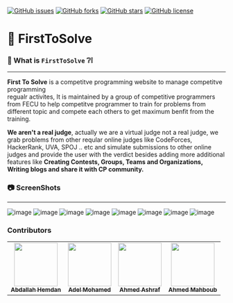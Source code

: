 [![GitHub issues](https://img.shields.io/github/issues/AbdallahHemdan/FirstToSolve)](https://github.com/AbdallahHemdan/FirstToSolve/issues)
[![GitHub forks](https://img.shields.io/github/forks/AbdallahHemdan/FirstToSolve)](https://github.com/AbdallahHemdan/FirstToSolve/network)
[![GitHub stars](https://img.shields.io/github/stars/AbdallahHemdan/FirstToSolve)](https://github.com/AbdallahHemdan/FirstToSolve/stargazers)
[![GitHub license](https://img.shields.io/github/license/AbdallahHemdan/FirstToSolve)](https://github.com/AbdallahHemdan/FirstToSolve/blob/master/LICENSE)
# 🥇 FirstToSolve 
### 🔎 What is ```FirstToSolve``` ❔❕
--------------------------------
**First To Solve** is a competitve programming website to manage competitve programming <br> regualr activites, It is maintained by a group of competitive programmers from FECU to help competitve programmer to train for problems from different topic and compete each others to get maximum benfit from the training.

**We aren't a real judge**, actually we are a virtual judge not a real judge, we grab problems from other reqular online judges like CodeForces, HackerRank, UVA, SPOJ .. etc and simulate submissions to other online judges and provide the user with the verdict besides adding more additional features like __Creating Contests, Groups, Teams and Organizations, Writing blogs and share it with CP community.__

### 📷 ScreenShots 
-------------------
![image](https://user-images.githubusercontent.com/40190772/71838064-ad71ec80-30c0-11ea-9b16-666161010e92.png)
![image](https://user-images.githubusercontent.com/40190772/71838076-b5ca2780-30c0-11ea-96d3-8da9b5327fb5.png)
![image](https://user-images.githubusercontent.com/40190772/71838091-bd89cc00-30c0-11ea-94e5-35cd3b7c3e5e.png)
![image](https://user-images.githubusercontent.com/40190772/71838102-c5e20700-30c0-11ea-92ed-1a0f58b8d452.png)
![image](https://user-images.githubusercontent.com/40190772/71838112-cb3f5180-30c0-11ea-8e52-69fd0ab6ef3f.png)
![image](https://user-images.githubusercontent.com/40190772/71838126-d0040580-30c0-11ea-86ba-4043411167ea.png)
![image](https://user-images.githubusercontent.com/40190772/71838137-d6927d00-30c0-11ea-99b8-221f4cc1a2cf.png)
![image](https://user-images.githubusercontent.com/40190772/71838156-e01be500-30c0-11ea-9a77-d144beb5cf2a.png)

### Contributors
<table>
  <tr>
    <td align="center"><a href="https://github.com/AbdallahHemdan"><img src="https://avatars1.githubusercontent.com/u/40190772?s=460&v=4" width="100px;" alt=""/><br /><sub><b>Abdallah Hemdan</b></sub></a><br /></td>
     <td align="center"><a href="https://github.com/AdelRizq"><img src="https://avatars2.githubusercontent.com/u/40351413?s=460&v=4" width="100px;" alt=""/><br /><sub><b>Adel Mohamed</b></sub></a><br /></td>
     <td align="center"><a href="https://github.com/aashrafh"><img src="https://avatars0.githubusercontent.com/u/40968967?s=460&v=4" width="100px;" alt=""/><br /><sub><b>Ahmed Ashraf</b></sub></a><br /></td>
     <td align="center"><a href="https://github.com/Mahboub99"><img src="https://avatars3.githubusercontent.com/u/43186742?s=460&v=4" width="100px;" alt=""/><br /><sub><b>Ahmed Mahboub</b></sub></a><br /></td>
  </tr>
 </table>
